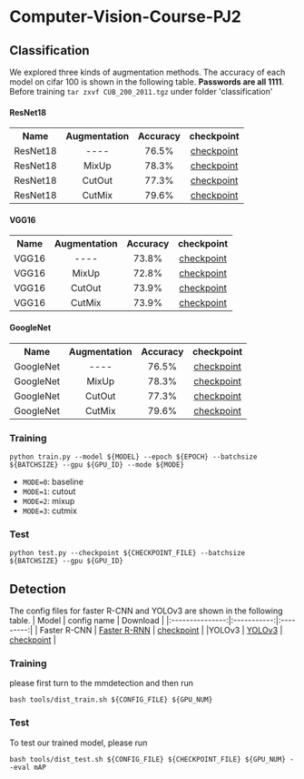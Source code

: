 # Computer-Vision-Course-PJ2

## Classification 
We explored three kinds of augmentation methods. The accuracy of each model on cifar 100 is shown in the following table. **Passwords are all 1111**. Before training ```tar zxvf CUB_200_2011.tgz``` under folder 'classification'

#### ResNet18
<table><tbody>
<!-- START TABLE -->
<!-- TABLE HEADER -->
<th valign="bottom">Name</th>
<th valign="bottom">Augmentation</th>
<th valign="bottom">Accuracy</th>
<th valign="bottom">checkpoint</th>

 <tr><td align="left">ResNet18</td>
<td align="center">----</td>
<td align="center">76.5%</td>
<td align="center"><a href="https://pan.baidu.com/s/1K7y50PvgMlVAqfYFzoLskQ">
checkpoint</a></td>
</tr>

 <tr><td align="left">ResNet18</td>
<td align="center"> MixUp</td>
<td align="center">78.3%</td>
<td align="center"><a href="https://pan.baidu.com/s/1AzAlwf00U2d-vOELgnZ_oQ">checkpoint</a></td>
</tr>

 <tr><td align="left">ResNet18</td>
<td align="center"> CutOut</td>
<td align="center">77.3%</td>
<td align="center"><a href="https://pan.baidu.com/s/1PTb2piyKGUHDFw7bOf6BOA">checkpoint</a></td>
</tr>

 <tr><td align="left">ResNet18</td>
<td align="center"> CutMix</td>
<td align="center">79.6%</td>
<td align="center"><a href="https://pan.baidu.com/s/1tDl9KxyxXqredsYsdh-ihw">checkpoint</a></td>
</tr>

</tbody></table>

#### VGG16
<table><tbody>
<!-- START TABLE -->
<!-- TABLE HEADER -->
<th valign="bottom">Name</th>
<th valign="bottom">Augmentation</th>
<th valign="bottom">Accuracy</th>
<th valign="bottom">checkpoint</th>

 <tr><td align="left">VGG16</td>
<td align="center">----</td>
<td align="center">73.8%</td>
<td align="center"><a href="https://pan.baidu.com/s/1msMpEcS_Qu3u8hoigz5MpA">
checkpoint</a></td>
</tr>

 <tr><td align="left">VGG16</td>
<td align="center"> MixUp</td>
<td align="center">72.8%</td>
<td align="center"><a href="https://pan.baidu.com/s/1sfcIRokhWM4fmY0QNLu0Pg">checkpoint</a></td>
</tr>

 <tr><td align="left">VGG16</td>
<td align="center"> CutOut</td>
<td align="center">73.9%</td>
<td align="center"><a href="https://pan.baidu.com/s/1AWfKnPtx4QsLGcaRmdn1eQ">checkpoint</a></td>
</tr>

 <tr><td align="left">VGG16</td>
<td align="center"> CutMix</td>
<td align="center">73.9%</td>
<td align="center"><a href="https://pan.baidu.com/s/1Af41tlx68tTPDrcf1gd5Lg">checkpoint</a></td>
</tr>

</tbody></table>

#### GoogleNet
<table><tbody>
<!-- START TABLE -->
<!-- TABLE HEADER -->
<th valign="bottom">Name</th>
<th valign="bottom">Augmentation</th>
<th valign="bottom">Accuracy</th>
<th valign="bottom">checkpoint</th>

 <tr><td align="left">GoogleNet</td>
<td align="center">----</td>
<td align="center">76.5%</td>
<td align="center"><a href="https://pan.baidu.com/s/1tJaTZr2DwVX33xzixjpypg">
checkpoint</a></td>
</tr>

 <tr><td align="left">GoogleNet</td>
<td align="center"> MixUp</td>
<td align="center">78.3%</td>
<td align="center"><a href="https://pan.baidu.com/s/1hvTi4GtDkt38JRVU8F_pVQ">checkpoint</a></td>
</tr>

 <tr><td align="left">GoogleNet</td>
<td align="center"> CutOut</td>
<td align="center">77.3%</td>
<td align="center"><a href="https://pan.baidu.com/s/13uGw4tTcGSXlbIKaRfZXKw">checkpoint</a></td>
</tr>

 <tr><td align="left">GoogleNet</td>
<td align="center"> CutMix</td>
<td align="center">79.6%</td>
<td align="center"><a href="https://pan.baidu.com/s/1WYbCHJjHs4BHl2_uGt7D1Q">checkpoint</a></td>
</tr>

</tbody></table>

### Training
```
python train.py --model ${MODEL} --epoch ${EPOCH} --batchsize ${BATCHSIZE} --gpu ${GPU_ID} --mode ${MODE}
```

- `MODE=0`: baseline
- `MODE=1`: cutout
- `MODE=2`: mixup 
- `MODE=3`: cutmix 


### Test
```
python test.py --checkpoint ${CHECKPOINT_FILE} --batchsize ${BATCHSIZE} --gpu ${GPU_ID}
```

## Detection 

The config files for faster R-CNN and YOLOv3 are shown in the following table.
|   Model         | config name  | Download |
|:---------------:|:-----------:|:---------:|
| Faster R-CNN  | [Faster R-RNN](https://github.com/OriginSound/Computer-Vision-Course-PJ2/blob/main/detection/configs/pascal_voc/faster_rcnn_r50_fpn_1x_voc0712.py) | [checkpoint](https://pan.baidu.com/s/1e0oLWeVjqotOj84XMD07Lg)  |
|YOLOv3 | [YOLOv3](https://github.com/OriginSound/Computer-Vision-Course-PJ2/blob/main/detection/configs/pascal_voc/yolov3_d53_mstrain-608_100e_voc0712.py) | [checkpoint](https://pan.baidu.com/s/1zYT5zKR4aSKS7IM6vk2_QA)  |

### Training
please first turn to the mmdetection and then run 
```
bash tools/dist_train.sh ${CONFIG_FILE} ${GPU_NUM} 
```

### Test
To test our trained model, please run
```
bash tools/dist_test.sh ${CONFIG_FILE} ${CHECKPOINT_FILE} ${GPU_NUM} --eval mAP
```
